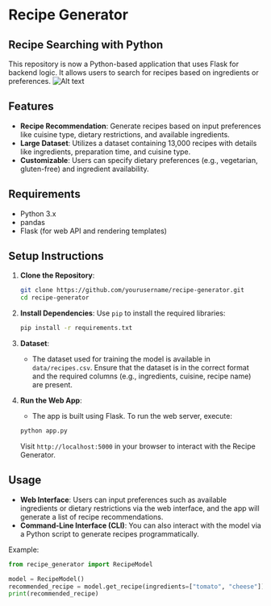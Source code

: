 # Recipe Generator

## Recipe Searching with Python

This repository is now a Python-based application that uses Flask for backend logic. It allows users to search for recipes based on ingredients or preferences.
![Alt text]([URL](https://github.com/kumarranjan78084/Recipe_Searching/blob/master/Screenshot%202024-11-10%20012215.png))


## Features
- **Recipe Recommendation**: Generate recipes based on input preferences like cuisine type, dietary restrictions, and available ingredients.
- **Large Dataset**: Utilizes a dataset containing 13,000 recipes with details like ingredients, preparation time, and cuisine type.
- **Customizable**: Users can specify dietary preferences (e.g., vegetarian, gluten-free) and ingredient availability.

## Requirements
- Python 3.x
- pandas
- Flask (for web API and rendering templates)

## Setup Instructions

1. **Clone the Repository**:
    ```bash
    git clone https://github.com/yourusername/recipe-generator.git
    cd recipe-generator
    ```

2. **Install Dependencies**:
    Use `pip` to install the required libraries:
    ```bash
    pip install -r requirements.txt
    ```

3. **Dataset**:
    - The dataset used for training the model is available in `data/recipes.csv`. Ensure that the dataset is in the correct format and the required columns (e.g., ingredients, cuisine, recipe name) are present.

4. **Run the Web App**:
    - The app is built using Flask. To run the web server, execute:
    ```bash
    python app.py
    ```
    Visit `http://localhost:5000` in your browser to interact with the Recipe Generator.

## Usage
- **Web Interface**: Users can input preferences such as available ingredients or dietary restrictions via the web interface, and the app will generate a list of recipe recommendations.
- **Command-Line Interface (CLI)**: You can also interact with the model via a Python script to generate recipes programmatically.

Example:
```python
from recipe_generator import RecipeModel

model = RecipeModel()
recommended_recipe = model.get_recipe(ingredients=["tomato", "cheese"])
print(recommended_recipe)
